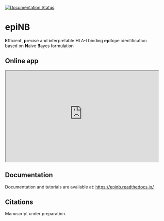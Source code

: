 [![Documentation Status](https://readthedocs.org/projects/epinb/badge/?version=latest)](https://epinb.readthedocs.io/en/latest/?badge=latest)

# epiNB
**E**fficient, **p**recise and **i**nterpretable HLA-I binding **epi**tope identification based on **N**aive **B**ayes formulation

## Online app

<iframe
  src="https://epinbweb.streamlitapp.com/"
  style="width:100%; height:300px;"
></iframe>

## Documentation
Documentation and tutorials are available at: https://epinb.readthedocs.io/

## Citations
Manuscript under preparation.
